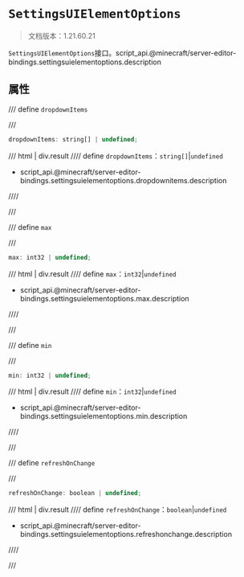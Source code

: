 # `SettingsUIElementOptions`

> 文档版本：1.21.60.21

`SettingsUIElementOptions`接口。script_api.@minecraft/server-editor-bindings.settingsuielementoptions.description

## 属性

/// define
`dropdownItems`


///

```js
dropdownItems: string[] | undefined;
```

/// html | div.result
//// define
`dropdownItems`：`string[]`|`undefined`

- script_api.@minecraft/server-editor-bindings.settingsuielementoptions.dropdownitems.description


////

///


/// define
`max`


///

```js
max: int32 | undefined;
```

/// html | div.result
//// define
`max`：`int32`|`undefined`

- script_api.@minecraft/server-editor-bindings.settingsuielementoptions.max.description


////

///


/// define
`min`


///

```js
min: int32 | undefined;
```

/// html | div.result
//// define
`min`：`int32`|`undefined`

- script_api.@minecraft/server-editor-bindings.settingsuielementoptions.min.description


////

///


/// define
`refreshOnChange`


///

```js
refreshOnChange: boolean | undefined;
```

/// html | div.result
//// define
`refreshOnChange`：`boolean`|`undefined`

- script_api.@minecraft/server-editor-bindings.settingsuielementoptions.refreshonchange.description


////

///

